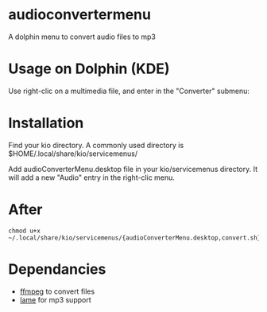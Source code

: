 # audioconvertermenu
A dolphin menu to convert audio files to mp3

# Usage on Dolphin (KDE)
Use right-clic on a multimedia file, and enter in the "Converter" submenu:

# Installation
Find your kio directory. A commonly used directory is $HOME/.local/share/kio/servicemenus/

Add audioConverterMenu.desktop file in your kio/servicemenus directory. It will add a new "Audio" entry in the right-clic menu.

# After
```shell
chmod u+x ~/.local/share/kio/servicemenus/{audioConverterMenu.desktop,convert.sh}
```

# Dependancies
- [ffmpeg](https://ffmpeg.org/) to convert files
- [lame](http://lame.sourceforge.net/) for mp3 support
